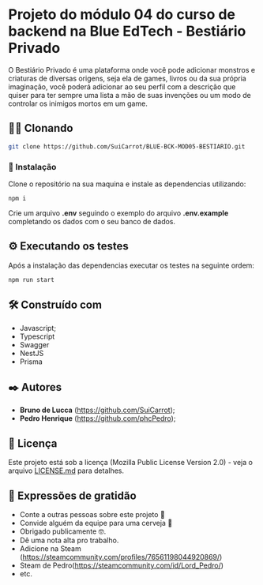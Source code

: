 # Projeto do módulo 04 do curso de backend na Blue EdTech - Bestiário Privado

O Bestiário Privado é uma plataforma onde você pode adicionar monstros e criaturas de diversas origens, seja ela de games, livros ou da sua própria imaginação, você poderá adicionar ao seu perfil com a descrição que quiser para ter sempre uma lista a mão de suas invenções ou um modo de controlar os inimigos mortos em um game.

## 👯‍♀️ Clonando

```bash
git clone https://github.com/SuiCarrot/BLUE-BCK-MOD05-BESTIARIO.git
```

### 🔧 Instalação

Clone o repositório na sua maquina e instale as dependencias utilizando:

```
npm i
```

Crie um arquivo **.env** seguindo o exemplo do arquivo **.env.example** completando os dados com o seu banco de dados.

## ⚙️ Executando os testes

Após a instalação das dependencias executar os testes na seguinte ordem:

```
npm run start
```

## 🛠️ Construído com

* Javascript;
* Typescript
* Swagger
* NestJS
* Prisma

## ✒️ Autores

* **Bruno de Lucca** (https://github.com/SuiCarrot);
* **Pedro Henrique** (https://github.com/phcPedro);

## 📄 Licença

Este projeto está sob a licença (Mozilla Public License Version 2.0) - veja o arquivo [LICENSE.md](https://github.com/SuiCarrot/BLUE-BCK-MOD05-BESTIARIO/blob/main/LICENSE) para detalhes.

## 🎁 Expressões de gratidão

* Conte a outras pessoas sobre este projeto 📢
* Convide alguém da equipe para uma cerveja 🍺
* Obrigado publicamente 🤓.
* Dê uma nota alta pro trabalho.
* Adicione na Steam (https://steamcommunity.com/profiles/76561198044920869/)
* Steam de Pedro(https://steamcommunity.com/id/Lord_Pedro/)
* etc.
